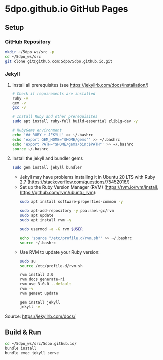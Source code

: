 # 5dpo.github.io GitHub Pages

## Setup

### GitHub Repository

```sh
mkdir ~/5dpo_ws/src -p
cd ~/5dpo_ws/src
git clone git@github.com:5dpo/5dpo.github.io.git
```

### Jekyll

1. Install all prerequisites (see https://jekyllrb.com/docs/installation/)
   ```sh
   # Check if requirements are installed
   ruby -v
   gem -v
   gcc -v

   # Install Ruby and other prerequisites
   sudo apt install ruby-full build-essential zlib1g-dev -y

   # RubyGems environment
   echo '## RUBY + JEKYLL' >> ~/.bashrc
   echo 'export GEM_HOME="$HOME/gems"' >> ~/.bashrc
   echo 'export PATH="$HOME/gems/bin:$PATH"' >> ~/.bashrc
   source ~/.bashrc
   ```
2. Install the jekyll and bundler gems
   ```sh
   sudo gem install jekyll bundler
   ```
   - Jekyll may have problems installing it in Ubuntu 20 LTS with Ruby 2.7
     (https://stackoverflow.com/questions/75452016/)
   - Set up the Ruby Version Manager (RVM) (https://rvm.io/rvm/install,
     https://github.com/rvm/ubuntu_rvm):
     ```sh
     sudo apt install software-properties-common -y

     sudo apt-add-repository -y ppa:rael-gc/rvm
     sudo apt update
     sudo apt install rvm -y

     sudo usermod -a -G rvm $USER

     echo 'source "/etc/profile.d/rvm.sh"' >> ~/.bashrc
     source ~/.bashrc
     ```
   - Use RVM to update your Ruby version:
     ```sh
     sudo su
     source /etc/profile.d/rvm.sh

     rvm install 3.0
     rvm docs generate-ri
     rvm use 3.0.0 --default
     rvm -v
     rvm gemset update

     gem install jekyll
     jekyll -v
     ```

Source: https://jekyllrb.com/docs/

## Build & Run

```sh
cd ~/5dpo_ws/src/5dpo.github.io/
bundle install
bundle exec jekyll serve
```
